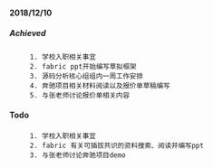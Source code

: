 #### 2018/12/10
##### Achieved
 	 	 1. 学校入职相关事宜
 	 	 2. fabric ppt开始编写草拟框架
 	 	 3. 源码分析核心组组内一周工作安排
 	 	 4. 奔驰项目相关材料阅读以及报价单草稿编写
 	 	 5. 与张老师讨论报价单相关内容
#### Todo
 	 	 1. 学校入职相关事宜
 	 	 2. fabric 有关可插拔共识的资料搜索、阅读并编写ppt
 	 	 3. 与张老师讨论奔驰项目demo